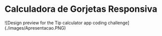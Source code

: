 <h1>Calculadora de Gorjetas Responsiva</h1>
![Design preview for the Tip calculator app coding challenge](./images/Apresentacao.PNG)
